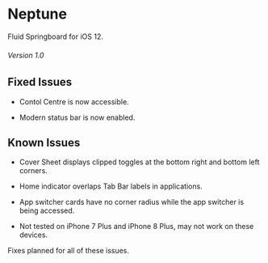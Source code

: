 # Neptune
Fluid Springboard for iOS 12.

###### Version 1.0

## Fixed Issues

- Contol Centre is now accessible.

- Modern status bar is now enabled.


## Known Issues

- Cover Sheet displays clipped toggles at the bottom right and bottom left corners.

- Home indicator overlaps Tab Bar labels in applications.

- App switcher cards have no corner radius while the app switcher is being accessed.

- Not tested on iPhone 7 Plus and iPhone 8 Plus, may not work on these devices.

Fixes planned for all of these issues.
